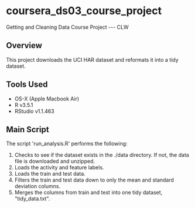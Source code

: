 # coursera_ds03_course_project
Getting and Cleaning Data Course Project --- CLW

## Overview
This project downloads the UCI HAR dataset and reformats it into a tidy dataset.

## Tools Used
- OS-X (Apple Macbook Air)
- R v3.5.1
- RStudio v1.1.463

## Main Script
The script 'run_analysis.R' performs the following:

1. Checks to see if the dataset exists in the ./data directory. If not, the data file is downloaded and unzipped.
2. Loads the activity and feature labels.
3. Loads the train and test data.
4. Filters the train and test data down to only the mean and standard deviation columns.
5. Merges the columns from train and test into one tidy dataset, "tidy_data.txt".

